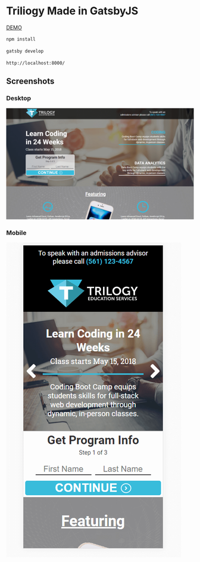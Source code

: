 # Triliogy Made in GatsbyJS

[DEMO](https://harrison1.github.io/gatsby-tril/)

```
npm install

gatsby develop

http://localhost:8000/
```

## Screenshots

### Desktop
![desktop](desktop.png)

### Mobile
![desktop](mobile.png)

